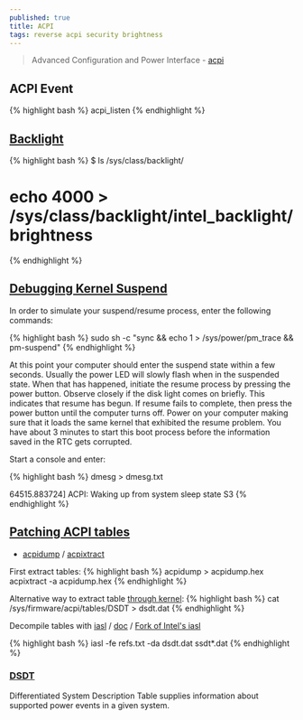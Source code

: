 ```yaml
---
published: true
title: ACPI
tags: reverse acpi security brightness
---
```

> Advanced Configuration and Power Interface - [acpi](https://en.wikipedia.org/wiki/Advanced_Configuration_and_Power_Interface)

## ACPI Event
{% highlight bash %}
acpi_listen
{% endhighlight %}

## [Backlight](https://wiki.archlinux.org/title/Backlight)
{% highlight bash %}
$ ls /sys/class/backlight/

# echo 4000 > /sys/class/backlight/intel_backlight/brightness
{% endhighlight %}

## [Debugging Kernel Suspend](https://wiki.ubuntu.com/DebuggingKernelSuspend)

In order to simulate your suspend/resume process, enter the following commands: 

{% highlight bash %}
sudo sh -c "sync && echo 1 > /sys/power/pm_trace && pm-suspend"
{% endhighlight %}

At this point your computer should enter the suspend state within a few seconds. Usually the power LED will slowly flash when in the suspended state. When that has happened, initiate the resume process by pressing the power button. Observe closely if the disk light comes on briefly. This indicates that resume has begun. If resume fails to complete, then press the power button until the computer turns off. Power on your computer making sure that it loads the same kernel that exhibited the resume problem. You have about 3 minutes to start this boot process before the information saved in the RTC gets corrupted.

Start a console and enter: 

{% highlight bash %}
dmesg > dmesg.txt

64515.883724] ACPI: Waking up from system sleep state S3
{% endhighlight %}


## [Patching ACPI tables](https://github.com/ivzave/matebook-linux#patching-acpi-tables)

- [acpidump](https://www.mankier.com/1/acpidump) / [acpixtract](https://www.mankier.com/1/acpixtract#)

First extract tables:
{% highlight bash %}
acpidump > acpidump.hex
acpixtract -a acpidump.hex
{% endhighlight %}

Alternative way to extract table [through kernel](https://www.reddit.com/r/SurfaceLinux/comments/46o3mh/fix_udev_power_adapter_event_by_patching_acpi/):
{% highlight bash %}
cat /sys/firmware/acpi/tables/DSDT > dsdt.dat
{% endhighlight %}


Decompile tables with [iasl](https://www.systutorials.com/docs/linux/man/1-iasl/) / [doc](https://acpica.org/sites/acpica/files/aslcompiler.pdf) / [Fork of Intel's iasl](https://github.com/RehabMan/Intel-iasl)

{% highlight bash %}
iasl -fe refs.txt -da dsdt.dat ssdt*.dat
{% endhighlight %}

### [DSDT](https://wiki.archlinux.org/title/DSDT)
Differentiated System Description Table supplies information about supported power events in a given system.

